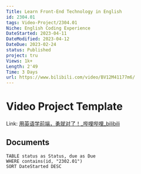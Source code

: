 ```yaml
---
Title: Learn Front-End Technology in English
id: 2304.01
tags: Video-Project/2304.01
Niche: English Coding Experience
DateStarted: 2023-04-11
DateModified: 2023-04-12
DateDue: 2023-02-24
status: Published
project: tru
Views: 1k+
Length: 2'49
Time: 3 Days
url: https://www.bilibili.com/video/BV12M41177m6/
---
```


# Video Project Template

Link: [用英语学前端，勇就对了！\_哔哩哔哩\_bilibili](https://www.bilibili.com/video/BV12M41177m6/)

## Documents

```dataview
TABLE status as Status, due as Due
WHERE contains(id, "2302.01")
SORT DateStarted DESC
```
